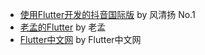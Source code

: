* [使用Flutter开发的抖音国际版](https://www.cnblogs.com/fengqingyangNo1/p/12927538.html) by 风清扬 No.1 
* [老孟的Flutter](https://www.cnblogs.com/mengqd/tag/Flutter/) by 老孟
* [Flutter中文网](https://flutterchina.club/) by Flutter中文网
